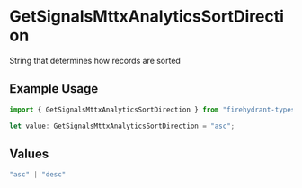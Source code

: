 # GetSignalsMttxAnalyticsSortDirection

String that determines how records are sorted

## Example Usage

```typescript
import { GetSignalsMttxAnalyticsSortDirection } from "firehydrant-typescript-sdk/models/operations";

let value: GetSignalsMttxAnalyticsSortDirection = "asc";
```

## Values

```typescript
"asc" | "desc"
```